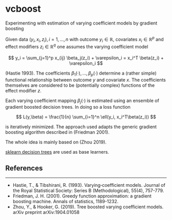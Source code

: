 # vcboost

Experimenting with estimation of varying coefficient models by gradient boosting

Given data $(y_i, x_i, z_i), i = 1, \dots, n$ with outcome $y_i \in \mathbb{R}$, covariates $x_i \in \mathbb{R}^p$ and effect modifiers $z_i \in \mathbb{R}^q$ one assumes the varying coefficient model

$$
y_i = \sum_{j=1}^p x_{ij} \beta_j(z_i) + \varepsilon_i = x_i^T \beta(z_i) + \varepsilon_i
$$

(Hastie 1993). The coefficients $\beta_1(\cdot), \dots, \beta_p(\cdot)$ determine a (rather simple) functional
relationship between outcome $y$ and covariate $x$. The coefficients themselves are considered to be
(potentially complex) functions of the effect modifier $z$.

Each varying coefficient mapping $\beta_j(\cdot)$ is estimated using an ensemble of gradient
boosted decision trees. In doing so a loss function

$$
    L(y,\beta) = \frac{1}{n} \sum_{i=1}^n \ell(y_i, x_i^T\beta(z_i))
$$

is iteratively minimized. The approach used adapts the generic gradient boosting algorithm described in (Friedman 2001).

The whole idea is mainly based on  (Zhou 2019).

[sklearn decision trees](https://scikit-learn.org/stable/modules/generated/sklearn.tree.DecisionTreeRegressor.html) are used as base learners.

## References
***********

- Hastie, T., & Tibshirani, R. (1993). Varying‐coefficient models. Journal of the Royal Statistical Society: Series B (Methodological), 55(4), 757-779.
- Friedman, J. H. (2001). Greedy function approximation: a gradient boosting machine. Annals of statistics, 1189-1232.
- Zhou, Y., & Hooker, G. (2019). Tree boosted varying coefficient models. arXiv preprint arXiv:1904.01058

